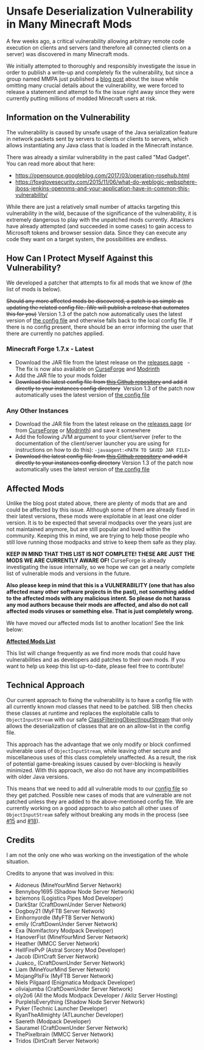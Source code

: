 # Unsafe Deserialization Vulnerability in Many Minecraft Mods

A few weeks ago, a critical vulnerability allowing arbitrary remote code execution on clients and servers (and therefore all connected clients on a server) was discovered in many Minecraft mods.

We initially attempted to thoroughly and responsibly investigate the issue in order to publish a write-up and completely fix the vulnerability, but since a group named MMPA just published a [blog post](https://blog.mmpa.info/posts/bleeding-pipe/) about the issue while omitting many crucial details about the vulnerability, we were forced to release a statement and attempt to fix the issue right away since they were currently putting millions of modded Minecraft users at risk.

## Information on the Vulnerability

The vulnerability is caused by unsafe usage of the Java serialization feature in network packets sent by servers to clients or clients to servers, which allows instantiating any Java class that is loaded in the Minecraft instance.

There was already a similar vulnerability in the past called "Mad Gadget". You can read more about that here:
- https://opensource.googleblog.com/2017/03/operation-rosehub.html
- https://foxglovesecurity.com/2015/11/06/what-do-weblogic-websphere-jboss-jenkins-opennms-and-your-application-have-in-common-this-vulnerability/

While there are just a relatively small number of attacks targeting this vulnerability in the wild, because of the significance of the vulnerability, it is extremely dangerous to play with the unpatched mods currently.
Attackers have already attempted (and succeeded in some cases) to gain access to Microsoft tokens and browser session data. Since they can execute any code they want on a target system, the possibilities are endless.

## How Can I Protect Myself Against this Vulnerability?

We developed a patcher that attempts to fix all mods that we know of (the list of mods is below).

~~Should any more affected mods be discovered, a patch is as simple as updating the related config file. (We will publish a release that automates this for you)~~ Version 1.3 of the patch now automatically uses the latest version of [the config file](https://github.com/dogboy21/serializationisbad/blob/master/serializationisbad.json) and otherwise falls back to the local config file. If there is no config present, there should be an error informing the user that there are currently no patches applied.

### Minecraft Forge 1.7.x - Latest

- Download the JAR file from the latest release on the [releases page](https://github.com/dogboy21/serializationisbad/releases)
  - The fix is now also available on [CurseForge](https://www.curseforge.com/minecraft/mc-mods/serializationisbad) and [Modrinth](https://modrinth.com/mod/serializationisbad)
- Add the JAR file to your mods folder
- ~~Download the latest config file from [this Github repository](https://github.com/dogboy21/serializationisbad/blob/master/serializationisbad.json) and add it directly to your instances config directory~~  Version 1.3 of the patch now automatically uses the latest version of [the config file](https://github.com/dogboy21/serializationisbad/blob/master/serializationisbad.json)

### Any Other Instances

- Download the JAR file from the latest release on the [releases page](https://github.com/dogboy21/serializationisbad/releases) (or from [CurseForge](https://www.curseforge.com/minecraft/mc-mods/serializationisbad) or [Modrinth](https://modrinth.com/mod/serializationisbad)) and save it somewhere
- Add the following JVM argument to your client/server (refer to the documentation of the client/server launcher you are using for instructions on how to do this): `-javaagent:<PATH TO SAVED JAR FILE>`
- ~~Download the latest config file from [this Github repository](https://github.com/dogboy21/serializationisbad/blob/master/serializationisbad.json) and add it directly to your instances config directory~~ Version 1.3 of the patch now automatically uses the latest version of [the config file](https://github.com/dogboy21/serializationisbad/blob/master/serializationisbad.json)

## Affected Mods

Unlike the blog post stated above, there are plenty of mods that are and could be affected by this issue. Although some of them are already fixed in their latest versions, these mods were exploitable in at least one older version. It is to be expected that several modpacks over the years just are not maintained anymore, but are still popular and loved within the community. Keeping this in mind, we are trying to help those people who still love running those modpacks and strive to keep them safe as they play. 

**KEEP IN MIND THAT THIS LIST IS NOT COMPLETE! THESE ARE JUST THE MODS WE ARE CURRENTLY AWARE OF!** CurseForge is already investigating the issue internally, so we hope we can get a nearly complete list of vulnerable mods and versions in the future.

**Also please keep in mind that this is a VULNERABILITY (one that has also affected many other software projects in the past), not something added to the affected mods with any malicious intent. So please do not harass any mod authors because their mods are affected, and also do not call affected mods viruses or something else. That is just completely wrong.**

We have moved our affected mods list to another location! See the link below:

**[Affected Mods List](docs/mods.md)**

This list will change frequently as we find more mods that could have vulnerabilities and as developers add patches to their own mods. If you want to help us keep this list up-to-date, please feel free to contribute! 

## Technical Approach

Our current approach to fixing the vulnerability is to have a config file with all currently known mod classes that need to be patched.
SIB then checks these classes at runtime and replaces the exploitable calls to `ObjectInputStream` with our safe
[ClassFilteringObjectInputStream](https://github.com/dogboy21/serializationisbad/blob/master/core/src/main/java/io/dogboy/serializationisbad/core/ClassFilteringObjectInputStream.java)
that only allows the deserialization of classes that are on an allow-list in the config file.

This approach has the advantage that we only modify or block confirmed vulnerable uses of `ObjectInputStream`,
while leaving other secure and miscellaneous uses of this class completely unaffected.
As a result, the risk of potential game-breaking issues caused by over-blocking is heavily minimized.
With this approach, we also do not have any incompatibilities with older Java versions.

This means that we need to add all vulnerable mods to our [config file](https://github.com/dogboy21/serializationisbad/blob/master/serializationisbad.json) so they get patched.
Possible new cases of mods that are vulnerable are not patched unless they are added to the above-mentioned config file.
We are currently working on a good approach to also patch all other uses of `ObjectInputStream` safely without breaking any mods in the process (see [#15](https://github.com/dogboy21/serializationisbad/pull/15) and [#18](https://github.com/dogboy21/serializationisbad/issues/18)).

## Credits

I am not the only one who was working on the investigation of the whole situation.

Credits to anyone that was involved in this:

- Aidoneus (MineYourMind Server Network)
- Bennyboy1695 (Shadow Node Server Network)
- bziemons (Logistics Pipes Mod Developer)
- DarkStar (CraftDownUnder Server Network)
- Dogboy21 (MyFTB Server Network)
- Einhornyordle (MyFTB Server Network)
- emily (CraftDownUnder Server Network)
- Exa (Nomifactory Modpack Developer)
- HanoverFist (MineYourMind Server Network)
- Heather (MMCC Server Network)
- HellFirePvP (Astral Sorcery Mod Developer)
- Jacob (DirtCraft Server Network)
- Juakco_ (CraftDownUnder Server Network)
- Lìam (MineYourMind Server Network)
- MojangPlsFix (MyFTB Server Network)
- Niels Pilgaard (Enigmatica Modpack Developer)
- oliviajumba (CraftDownUnder Server Network)
- oly2o6 (All the Mods Modpack Developer / Akliz Server Hosting)
- PurpleIsEverything (Shadow Node Server Network)
- Pyker (Technic Launcher Developer)
- RyanTheAllmighty (ATLauncher Developer)
- Saereth (Modpack Developer)
- Sauramel (CraftDownUnder Server Network)
- ThePixelbrain (MMCC Server Network)
- Tridos (DirtCraft Server Network)
